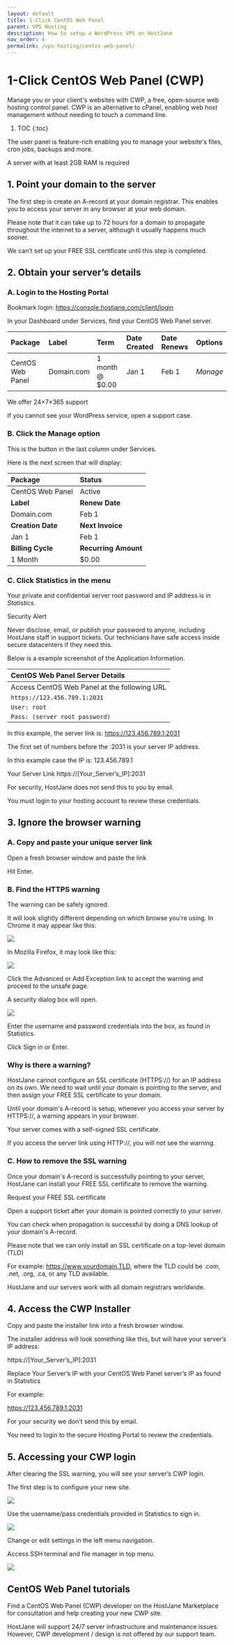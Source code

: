 ```yaml
---
layout: default
title: 1-Click CentOS Web Panel
parent: VPS Hosting
description: How to setup a WordPress VPS on HostJane
nav_order: 4
permalink: /vps-hosting/centos-web-panel/
---
```


# 1-Click CentOS Web Panel (CWP)

Manage you or your client's websites with CWP, a free, open-source web hosting control panel. CWP is an alternative to cPanel, enabling web host management without needing to touch a command line.

1. TOC
{:toc}

The user panel is feature-rich enabling you to manage your website's files, cron jobs, backups and more. 

A server with at least 2GB RAM is required

## 1. Point your domain to the server

The first step is create an A-record at your domain registrar.
This enables you to access your server in any browser at your web domain.

<span class="blue">Please note that it can take up to 72 hours for a domain to propagate throughout the internet to a server, although it usually happens much sooner.</span>

We can’t set up your FREE SSL certificate until this step is completed.

## 2. Obtain your server’s details

### A. Login to the Hosting Portal

Bookmark login: https://console.hostjane.com/client/login

In your Dashboard under Services, find your CentOS Web Panel server.

| Package | Label | Term  | Date Created | Date Renews | Options |
|:-------|:----------|:------|:----------|:------|:------|
| CentOS Web Panel | Domain.com | 1 month @ $0.00 | Jan 1 | Feb 1 |*Manage* |

We offer 24×7×365 support

If you cannot see your WordPress service, open a support case.

### B. Click the Manage option

This is the button in the last column under Services.

Here is the next screen that will display: 

| Package | Status|
|:-------|:----------|
| CentOS Web Panel | Active|
| **Label** | **Renew Date**|
| Domain.com | Feb 1 |
| **Creation Date** | **Next Invoice**|
| Jan 1 | Feb 1 |
| **Billing Cycle** | **Recurring Amount**|
| 1 Month | $0.00 |

### C. Click Statistics in the menu

Your private and confidential server root password and IP address is in *Statistics*.

Security Alert

Never disclose, email, or publish your password to anyone, including HostJane staff in support tickets. Our technicians have safe access inside secure datacenters if they need this.

Below is a example screenshot of the Application Information.

| CentOS Web Panel Server Details|
|:-------|
| Access CentOS Web Panel at the following URL |
| `https://123.456.789.1:2031` |
| `User: root` |
| `Pass: (server root password)` |

In this example, the server link is: https://123.456.789.1:2031

The first set of numbers before the :2031 is your server IP address.

In this example case the IP is: 123.456.789.1

Your Server Link
https://[Your_Server’s_IP]:2031

For security, HostJane does not send this to you by email.

You must login to your hosting account to review these credentials.

## 3. Ignore the browser warning

### A. Copy and paste your unique server link 

Open a fresh browser window and paste the link

Hit Enter.

### B. Find the HTTPS warning

The warning can be safely ignored.

It will look slightly different depending on which browse you're using. In Chrome it may appear like this:

![](/assets/hosting/ssl-warning-janevps-chrome.jpeg)

In Mozilla Firefox, it may look like this:

![](/assets/hosting/ssl-warning-janevps-2.jpeg)

Click the Advanced or Add Exception link to accept the warning and proceed to the unsafe page.

A security dialog box will open.

![](/assets/hosting/login-to-HTTPS-server.png)

Enter the username and password credentials into the box, as found in Statistics.

Click Sign in or Enter.

### Why is there a warning?

HostJane cannot configure an SSL certificate (HTTPS://) for an IP address on its own. We need to wait until your domain is pointing to the server, and then assign your FREE SSL certificate to your domain.

<span class="green"> Until your domain's A-record is setup, whenever you access your server by HTTPS://, a warning appears in your browser.</span>

Your server comes with a self-signed SSL certificate.

If you access the server link using HTTP://, you will not see the warning. 

### C. How to remove the SSL warning

Once your domain's A-record is successfully pointing to your server, HostJane can install your FREE SSL certificate to remove the warning.

Request your FREE SSL certificate

Open a support ticket after your domain is pointed correctly to your server.

You can check when propagation is successful by doing a DNS lookup of your domain's A-record.

Please note that we can only install an SSL certificate on a top-level domain (TLD)

For example: https://www.yourdomain.TLD, where the TLD could be .com, .net, .org, .ca, or any TLD available.

HostJane and our servers work with all domain registrars worldwide.

## 4. Access the CWP Installer

Copy and paste the installer link into a fresh browser window.

The installer address will look something like this, but will have your server’s IP address:

https://[Your_Server’s_IP]:2031

Replace Your Server’s IP with your CentOS Web Panel server’s IP as found in Statistics

For example:

https://123.456.789.1:2031

For your security we don’t send this by email.

You need to login to the secure Hosting Portal to review the credentials.

## 5. Accessing your CWP login

After clearing the SSL warning, you will see your server’s CWP login.

The first step is to configure your new site.

![](/assets/hosting/centos-web-panel.png)

Use the username/pass credentials provided in Statistics to sign in.

![](/assets/hosting/centos-web-panel-1.png)

Change or edit settings in the left menu navigation.

Access SSH terminal and file manager in top menu.

![](/assets/hosting/centos-web-panel-3.png)

## CentOS Web Panel tutorials

Find a CentOS Web Panel (CWP) developer on the HostJane Marketplace for consultation and help creating your new CWP site.

HostJane will support 24/7 server infrastructure and maintenance issues. However, CWP development / design is not offered by our support team.